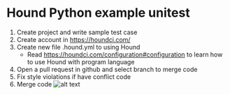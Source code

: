 # Hound Python example unitest

1. Create project and write sample test case 
2. Create account in https://houndci.com/
3. Create new file .hound.yml to using Hound
    - Read https://houndci.com/configuration#configuration to learn how to use Hound with program language
4. Open a pull request in github and select branch to merge code
5. Fix style violations if have conflict code
5. Merge code
![alt text](https://houndci.com/assets/home-page/hound_flow-e2ed46a7d9ff4d063128da9559ec58e2f9d6f48c8a77553cea56dedf8487c5d3.png)